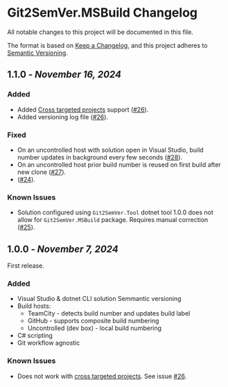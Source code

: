 # Git2SemVer.MSBuild Changelog

All notable changes to this project will be documented in this file.

The format is based on [Keep a Changelog](https://keepachangelog.com/en/1.1.0/),
and this project adheres to [Semantic Versioning](https://semver.org/spec/v2.0.0.html).


## 1.1.0 - _November 16, 2024_


### Added

* Added [Cross targeted projects](https://learn.microsoft.com/en-us/nuget/create-packages/multiple-target-frameworks-project-file) support ([#26](https://github.com/NoeticTools/Git2SemVer/issues/26)).
* Added versioning log file ([#26](https://github.com/NoeticTools/Git2SemVer/issues/2)).

### Fixed

* On an uncontrolled host with solution open in Visual Studio, build number updates in background every few seconds ([#28](https://github.com/NoeticTools/Git2SemVer/issues/28)).
* On an uncontrolled host prior build number is reused on first build after new clone ([#27](https://github.com/NoeticTools/Git2SemVer/issues/27)).
* ([#24](https://github.com/NoeticTools/Git2SemVer/issues/24)).


### Known Issues

* Solution configured using `Git2SemVer.Tool` dotnet tool 1.0.0 does not allow for `Git2SemVer.MSBuild` package. Requires manual correction ([#25](https://github.com/NoeticTools/Git2SemVer/issues/25)).


## 1.0.0 - _November 7, 2024_

First release.

### Added

* Visual Studio & dotnet CLI solution Semmantic versioning
* Build hosts:
  * TeamCity - detects build number and updates build label
  * GitHub - supports composite build numbering
  * Uncontrolled (dev box) - local build numbering
* C# scripting
* Git workflow agnostic

### Known Issues

* Does not work with [cross targeted projects](https://learn.microsoft.com/en-us/nuget/create-packages/multiple-target-frameworks-project-file).
See issue [#26](https://github.com/NoeticTools/Git2SemVer/issues/26).
